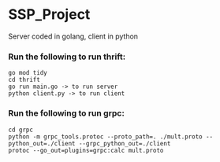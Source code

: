 # SSP_Project

Server coded in golang, client in python

### Run the following to run thrift:

```
go mod tidy
cd thrift
go run main.go -> to run server 
python client.py -> to run client
```

### Run the following to run grpc:

```
cd grpc 
python -m grpc_tools.protoc --proto_path=. ./mult.proto --python_out=./client --grpc_python_out=./client 
protoc --go_out=plugins=grpc:calc mult.proto 
```
